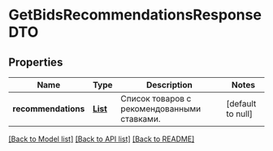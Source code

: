# GetBidsRecommendationsResponseDTO
## Properties

| Name | Type | Description | Notes |
|------------ | ------------- | ------------- | -------------|
| **recommendations** | [**List**](SkuBidRecommendationItemDTO.md) | Список товаров с рекомендованными ставками. | [default to null] |

[[Back to Model list]](../README.md#documentation-for-models) [[Back to API list]](../README.md#documentation-for-api-endpoints) [[Back to README]](../README.md)

